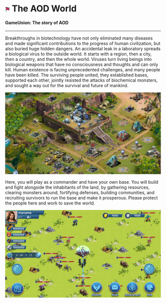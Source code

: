 #  <img src="./IMG/flag.png" width="3%" class="img_l1"> The AOD World
#### GameUnion: The story of AOD
----------
Breakthroughs in biotechnology have not only eliminated many diseases and made significant contributions to the progress of human civilization, but also buried huge hidden dangers. An accidental leak in a laboratory spreads a biological virus to the outside world. It starts with a region, then a city, then a country, and then the whole world. Viruses turn living beings into biological weapons that have no consciousness and thoughts and can only kill. Human existence is facing unprecedented challenges, and many people have been killed. The surviving people united, they established bases, supported each other, jointly resisted the attacks of biochemical monsters, and sought a way out for the survival and future of mankind.

![image](IMG/Base.jpg)

Here, you will play as a commander and have your own base. You will build and fight alongside the inhabitants of the land, by gathering resources, clearing monsters around, fortifying defenses, building communities, and recruiting survivors to run the base and make it prosperous. Please protect the people here and work to save the world.

![image](IMG/0122.png)

